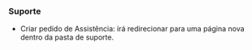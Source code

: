 ### Suporte

- Criar pedido de Assistência: irá redirecionar para uma página nova dentro da pasta de suporte.
